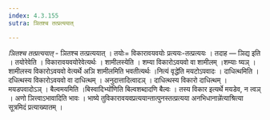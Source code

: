 ```yaml
---
index: 4.3.155
sutra: ञितश्च तत्प्रत्ययात्

---
```

_ञितश्च तत्प्रत्ययात्_ - ञितश्च तत्प्रत्ययात् । तयोः= विकारावयवयोः प्रत्ययः-तत्प्रत्ययः । तदाह — ञिद्य इति । तयोरेवेति । विकारावयवयोरेवेत्यर्थः । शामीलस्येति । शम्या विकारोऽवयवो वा शामीलम् ।शम्याः ष्यञ् । शामीलस्य विकारोऽवयवो वेत्यर्थे अञि शामीलमिति भवतीत्यर्थः ।नित्यं वृद्धे॑ति मयटोऽपवादः । दाधित्थमिति । दधित्थस्य विकारोऽवयवो वा दाधित्थम् । अनुदात्तादित्वादञ् । दाधित्थस्य विकारो दाधित्थम् । मयडपवादोऽञ् । बैल्वमयमिति ।बिस्वादिभ्यो॑णिति बिल्वशब्दादणि बैल्वः । तस्य विकार इत्यर्थे मयडेव, न त्वञ् । अणो ञित्त्वाऽभावादिति भावः । भाष्ये तुविकारावयवप्रत्ययान्तात्पुनस्तत्प्रत्यया अनभिधानान्ने॑त्याश्रित्या सूत्रमिदं प्रत्याख्यातम् । 
